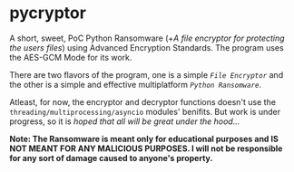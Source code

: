 # pycryptor
A short, sweet, PoC Python Ransomware (+*A file encryptor for protecting the users files*) using Advanced Encryption Standards. The program uses the AES-GCM Mode for its work.

There are two flavors of the program, one is a simple *```File Encryptor```* and the other is a simple and effective multiplatform *```Python Ransomware```*.

Atleast, for now, the encryptor and decryptor functions doesn't use the ```threading/multiprocessing/asyncio``` modules' benifits. But work is under progress, so it is *hoped that all will be great under the hood...*

**Note: The Ransomware is meant only for educational purposes and IS NOT MEANT FOR ANY MALICIOUS PURPOSES.
I will not be responsible for any sort of damage caused to anyone's property.**
